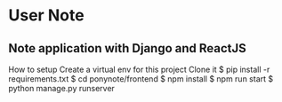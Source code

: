 # User Note
## Note application with Django and ReactJS

How to setup
Create a virtual env for this project
Clone it
$ pip install -r requirements.txt
$ cd ponynote/frontend
$ npm install
$ npm run start
$ python manage.py runserver
